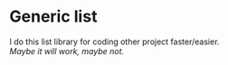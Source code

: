 Generic list
============
I do this list library for coding other project faster/easier.  
_Maybe it will work, maybe not._
